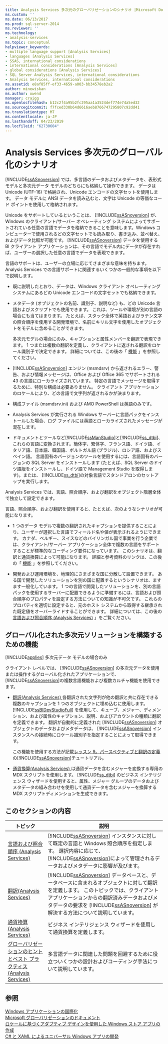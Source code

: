 ```yaml
---
title: Analysis Services 多次元のグローバリゼーションのシナリオ |Microsoft Docs
ms.custom: ''
ms.date: 06/13/2017
ms.prod: sql-server-2014
ms.reviewer: ''
ms.technology:
- analysis-services
ms.topic: conceptual
helpviewer_keywords:
- multiple language support [Analysis Services]
- languages [Analysis Services]
- SSAS, international considerations
- international considerations [Analysis Services]
- global considerations [Analysis Services]
- SQL Server Analysis Services, international considerations
- Analysis Services, international considerations
ms.assetid: e8af85ff-ef33-4659-a003-bb34578eb2a2
author: minewiskan
ms.author: owend
manager: craigg
ms.openlocfilehash: b12c2f4a95b2fc295aa1a3524def774e74a5ed32
ms.sourcegitcommit: f7fced330b64d6616aeb8766747295807c92dd41
ms.translationtype: MT
ms.contentlocale: ja-JP
ms.lasthandoff: 04/23/2019
ms.locfileid: "62730604"
---
```

# <a name="globalization-scenarios-for-analysis-services-multiidimensional"></a>Analysis Services 多次元のグローバル化のシナリオ
  [!INCLUDE[ssASnoversion](../includes/ssasnoversion-md.md)] では、多言語のデータおよびメタデータを、表形式モデルと多次元データ モデルのどちらにも格納して操作できます。 データは Unicode (UTF-16) で格納され、Unicode エンコードの文字セットを使用します。 データ モデルに ANSI データを読み込むと、文字は Unicode の等価なコード ポイントを使用して格納されます。  
  
 Unicode をサポートしているということは、 [!INCLUDE[ssASnoversion](../includes/ssasnoversion-md.md)] が、Windows のクライアント/サーバー オペレーティング システムによってサポートされている任意の言語でデータを格納できることを意味します。Windows コンピューターで使用されるどの文字セットでも読み取り、書き込み、並べ替え、およびデータ比較が可能です。 [!INCLUDE[ssASnoversion](../includes/ssasnoversion-md.md)] データを使用する BI クライアント アプリケーションは、その言語でモデル内にデータが存在すれば、ユーザーの選択した任意の言語でデータを表現できます。  
  
 言語のサポートは、ユーザーの立場に応じてさまざまな意味を持ちます。 Analysis Services での言語サポートに関連するいくつかの一般的な事項を以下で説明します。  
  
-   既に説明したとおり、データは、Windows クライアント オペレーティング システムにあるどの Unicode エンコードの文字セットでも格納できます。  
  
-   メタデータ (オブジェクトの名前、識別子、説明など) も、どの Unicode 言語およびスクリプトでも使用できます。 これは、ツールや環境が別の言語の場合にも当てはまります。 たとえば、スタック全体で英語およびラテン文字の照合順序を使用する開発環境で、名前にキリル文字を使用したオブジェクトをモデルに含めることができます。  
  
     多次元モデルの場合にのみ、キャプションと属性メンバーを翻訳で表現できます。 1 つまたは複数の翻訳を定義し、クライアントに返される翻訳をロケール識別子で決定できます。 詳細については、この後の「 [機能](#bkmk_features) 」を参照してください。  
  
-   [!INCLUDE[ssASnoversion](../includes/ssasnoversion-md.md)] エンジン (msmdsrv) から返されるエラー、警告、および情報メッセージは、Office および Office 365 でサポートされる 43 の言語にローカライズされています。 特定の言語でメッセージを取得するために、特別な構成は必要ありません。 クライアント アプリケーションのロケールにより、どの言語で文字列が返されるかが決まります。  
  
-   構成ファイル (msmdsrv.ini) および AMO PowerShell は英語のみです。  
  
-   Analysis Services が実行される Windows サーバーに言語パックをインストールした場合、ログ ファイルには英語とローカライズされたメッセージが混在します。  
  
-   ドキュメントとツールなど[!INCLUDE[ssManStudio](../includes/ssmanstudio-md.md)]と[!INCLUDE[ss_dtbi](../includes/ss-dtbi-md.md)]、これらの言語に変換されます。簡体字、繁体字、フランス語、ドイツ語、イタリア語、日本語、韓国語、ポルトガル語 (ブラジル)、ロシア語、およびスペイン語。 言語固有のバージョンのツールを使用するには、言語固有のバージョンの SQL Server をインストールします (たとえば、SQL Server のドイツ語版をインストールし、ドイツ語で Management Studio を取得します)。または、 [!INCLUDE[ss_dtbi](../includes/ss-dtbi-md.md)]の対象言語でスタンドアロンのセットアップを実行します。  
  
 Analysis Services では、言語、照合順序、および翻訳をオブジェクト階層全体で独立して設定できます。  
  
 言語、照合順序、および翻訳を使用すると、たとえば、次のようなシナリオが可能になります。  
  
-   1 つのデータ モデルで複数の翻訳されたキャプションを提供することにより、ユーザーが選択した言語でフィールド名や値が表示されるようにできます。 カナダ、ベルギー、スイスなどのバイリンガル国で事業を行う企業では、クライアント/サーバー アプリケーション全体で複数の言語をサポートすることが標準的なコーディング要件になっています。 このシナリオは、翻訳と通貨換算によって可能になります。 詳細と参考資料のリンクは、この後の「 [機能](#bkmk_features) 」を参照してください。  
  
-   開発および運用環境を、地理的にさまざまな国に分散して設置できます。 ある国で開発したソリューションを別の国に配置するというシナリオは、ますます一般化しています。 1 つの言語で開発したソリューションを、別の言語パックを使用するサーバーに配置できるように準備するには、言語および照合順序のプロパティを設定する方法についての知識が不可欠です。 これらのプロパティを適切に設定すると、元のホスト システムから取得する継承された既定値をオーバーライドすることができます。 詳細については、この後の [言語および照合順序 &#40;Analysis Services&#41;](languages-and-collations-analysis-services.md) 」をご覧ください。  
  
##  <a name="bkmk_features"></a> グローバル化された多次元ソリューションを構築するための機能  
 [!INCLUDE[applies](../includes/applies-md.md)] 多次元データ モデルの場合のみ  
  
 クライアント レベルでは、 [!INCLUDE[ssASnoversion](../includes/ssasnoversion-md.md)] の多次元データを使用または操作するグローバル化されたアプリケーションで、 [!INCLUDE[ssASnoversion](../includes/ssasnoversion-md.md)]の複数言語機能および複数カルチャ機能を使用できます。  
  
-   [翻訳&#40;Analysis Services&#41; ](translations-analysis-services.md)各翻訳された文字列が他の翻訳と共に存在できる複数のキャプションを 1 つのオブジェクトに埋め込むに使用します。 [!INCLUDE[ssBIDevStudioFull](../includes/ssbidevstudiofull-md.md)] を使用して、キューブ、メジャー、ディメンション、および属性のキャプション、説明、およびアカウントの種類に翻訳を定義できます。 翻訳が自動的に定義された [!INCLUDE[ssASnoversion](../includes/ssasnoversion-md.md)] オブジェクトのデータおよびメタデータは、 [!INCLUDE[ssASnoversion](../includes/ssasnoversion-md.md)] インスタンスへの接続時にロケール識別子を指定することによって取得できます。  
  
     この機能を使用する方法が記載[レッスン 9。パースペクティブと翻訳の定義](lesson-9-defining-perspectives-and-translations.md)の[!INCLUDE[ssASnoversion](../includes/ssasnoversion-md.md)]チュートリアル。  
  
-   [通貨換算&#40;Analysis Services&#41; ](currency-conversions-analysis-services.md)は通貨データを含むメジャーを変換する専用の MDX スクリプトを使用します。 [!INCLUDE[ss_dtbi](../includes/ss-dtbi-md.md)] のビジネス インテリジェンス ウィザードを使用すると、属性、メジャー グループのデータおよびメタデータの組み合わせを使用して通貨データを含むメジャーを換算する MDX スクリプトディメンションを生成できます。  
  
## <a name="in-this-section"></a>このセクションの内容  
  
|トピック|説明|  
|-----------|-----------------|  
|[言語および照合順序 &#40;Analysis Services&#41;](languages-and-collations-analysis-services.md)|[!INCLUDE[ssASnoversion](../includes/ssasnoversion-md.md)] インスタンスに対して既定の言語と Windows 照合順序を指定します。 選択内容に応じて、 [!INCLUDE[ssASnoversion](../includes/ssasnoversion-md.md)]によって管理されるデータおよびメタデータに影響が及びます。|  
|[翻訳&#40;Analysis Services&#41;](translations-analysis-services.md)|[!INCLUDE[ssASnoversion](../includes/ssasnoversion-md.md)] データベースと、データベースに含まれるオブジェクトに対して翻訳を定義します。 このトピックでは、クライアント アプリケーションからの翻訳済みデータおよびメタデータの要求を [!INCLUDE[ssASnoversion](../includes/ssasnoversion-md.md)] が解決する方法について説明しています。|  
|[通貨換算&#40;Analysis Services&#41;](currency-conversions-analysis-services.md)|ビジネス インテリジェンス ウィザードを使用して通貨換算を定義します。|  
|[グローバリゼーションのヒントとベスト プラクティス (Analysis Services)](globalization-tips-and-best-practices-analysis-services.md)|多言語データに関連した問題を回避するために役立ついくつかの設計およびコーディング手法について説明しています。|  
  
## <a name="see-also"></a>参照  
 [Windows アプリケーションの国際化](/windows/desktop/Intl/international-support)   
 [Microsoft グローバリゼーションのドキュメント](/globalization/)   
 [ロケールに基づくアダプティブ デザインを使用した Windows ストア アプリの作成](http://blogs.windows.com/buildingapps/2014/03/06/writing-windows-store-apps-with-locale-based-adaptive-design/)   
 [C# と XAML によるユニバーサル Windows アプリの開発](http://www.microsoftvirtualacademy.com/training-courses/developing-universal-windows-apps-with-c-and-xaml)  
  
  
